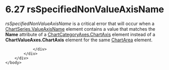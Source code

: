 <html dir="LTR" xmlns:mshelp="http://msdn.microsoft.com/mshelp" xmlns:ddue="http://ddue.schemas.microsoft.com/authoring/2003/5" xmlns:xlink="http://www.w3.org/1999/xlink" xmlns:tool="http://www.microsoft.com/tooltip">
    <head>
        <meta http-equiv="Content-Type" content="text/html; CHARSET=utf-8"></meta>
        <meta name="save" content="history"></meta>
        <title>6.27 rsSpecifiedNonValueAxisName</title>
        <xml>
            <mshelp:toctitle title="6.27 rsSpecifiedNonValueAxisName"></mshelp:toctitle>
            <mshelp:rltitle title="[MS-RDL]: rsSpecifiedNonValueAxisName"></mshelp:rltitle>
            <mshelp:keyword index="A" term="930e8b0a-188c-47c2-b9a8-622bf8766e9d"></mshelp:keyword>
            <mshelp:attr name="DCSext.ContentType" value="open specification"></mshelp:attr>
            <mshelp:attr name="AssetID" value="930e8b0a-188c-47c2-b9a8-622bf8766e9d"></mshelp:attr>
            <mshelp:attr name="TopicType" value="kbRef"></mshelp:attr>
            <mshelp:attr name="DCSext.Title" value="[MS-RDL]: rsSpecifiedNonValueAxisName" />
        </xml>
    </head>
    <body>
        <div id="header">
            <h1 class="heading">6.27 rsSpecifiedNonValueAxisName</h1>
        </div>
        <div id="mainSection">
            <div id="mainBody">
                <div id="allHistory" class="saveHistory"></div>
                <div id="sectionSection0" class="section" name="collapseableSection">
                    

<p><i>rsSpecifiedNonValueAxisName</i> is a critical error that
will occur when a <a href="2fc710a1-eedc-4798-9fbd-46a38eae7bb9.htm">ChartSeries.ValueAxisName</a>
element contains a value that matches the <b>Name</b> attribute of a <a href="730203e9-1cb5-49fc-ab5d-031a6136f695.htm">ChartCategoryAxes.ChartAxis</a>
element instead of a <b>ChartValueAxes.ChartAxis</b> element for the same <a href="74e08a7c-5405-4ea4-b903-a79ef4d215f7.htm">ChartArea</a> element.</p>


                </div>
            </div>
        </div>
    </body>
</html>